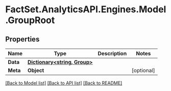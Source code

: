 # FactSet.AnalyticsAPI.Engines.Model.GroupRoot

## Properties

Name | Type | Description | Notes
------------ | ------------- | ------------- | -------------
**Data** | [**Dictionary&lt;string, Group&gt;**](Group.md) |  | 
**Meta** | **Object** |  | [optional] 

[[Back to Model list]](../README.md#documentation-for-models) [[Back to API list]](../README.md#documentation-for-api-endpoints) [[Back to README]](../README.md)

